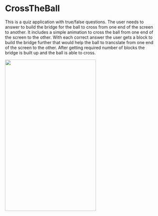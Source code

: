 # CrossTheBall
This is a quiz application with true/false questions. The user needs to answer to build the bridge for the ball to cross from one end of the screen to another. 
It includes a simple animation to cross the ball from one end of the screen to the other.
With each correct answer the user gets a block to build the bridge further that would help the ball to trancslate from one end of the screen to the other. After getting required number of blocks the bridge is built up and the ball is able to cross.

<img src="https://user-images.githubusercontent.com/26908195/37227524-919c7ece-2403-11e8-995a-62821ab2bda6.png" width ="300" height = "500">
